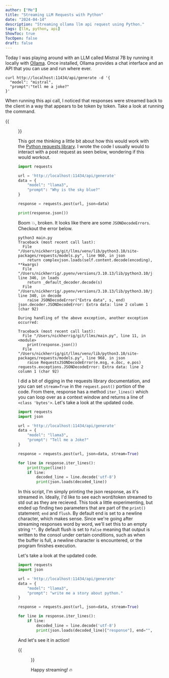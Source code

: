 ```yaml
---
author: ["Me"]
title: "Streaming LLM Requests with Python"
date: "2024-04-14"
description: "Streaming ollama llm api request using Python."
tags: [llm, python, api]
ShowToc: true
TocOpen: false
draft: false
---
```


Today I was playing around with an LLM called Mistral 7B by running it locally with [Ollama](https://github.com/ollama/ollama).
Once installed, Ollama provides a chat interface and an API that you can use and run where ever.

```shell
curl http://localhost:11434/api/generate -d '{
  "model": "mistral",
  "prompt":"tell me a joke?"
}'
```

When running this api call, I noticed that responses were streamed back to the client in a way that appears to be token by token. Take a look at running the command.

{{<figure src="/images/streaming_llm_python/streamed_response.gif" title="Streaming API Endpoint" alt="streaming api endpoint">}}

This got me thinking a little bit about how this would work with the [Python requests library](https://requests.readthedocs.io/en/latest/).
I wrote the code I usually would to interact with a post request as seen below, wondering if this would workout. 

```python
import requests

url = 'http://localhost:11434/api/generate'
data = {
    "model": "llama3",
    "prompt": "Why is the sky blue?"
}

response = requests.post(url, json=data)

print(response.json())
```

Boom 💥, broken. It looks like there are some `JSONDecodeErrors`. Checkout the error below.

```shell
python3 main.py
Traceback (most recent call last):
  File "/Users/nickherrig/git/llms/venv/lib/python3.10/site-packages/requests/models.py", line 960, in json
    return complexjson.loads(self.content.decode(encoding), **kwargs)
  File "/Users/nickherrig/.pyenv/versions/3.10.13/lib/python3.10/json/__init__.py", line 346, in loads
    return _default_decoder.decode(s)
  File "/Users/nickherrig/.pyenv/versions/3.10.13/lib/python3.10/json/decoder.py", line 340, in decode
    raise JSONDecodeError("Extra data", s, end)
json.decoder.JSONDecodeError: Extra data: line 2 column 1 (char 92)

During handling of the above exception, another exception occurred:

Traceback (most recent call last):
  File "/Users/nickherrig/git/llms/main.py", line 11, in <module>
    print(response.json())
  File "/Users/nickherrig/git/llms/venv/lib/python3.10/site-packages/requests/models.py", line 968, in json
    raise RequestsJSONDecodeError(e.msg, e.doc, e.pos)
requests.exceptions.JSONDecodeError: Extra data: line 2 column 1 (char 92)
```

I did a bit of digging in the requests library documentation, and you can set `stream=True` in the `request.post()` portion of the code.
From there, response has a method `iter_lines()` which you can loop over as a context window and returns a line of `<class 'bytes'>`.
Let's take a look at the updated code. 

```python
import requests
import json

url = 'http://localhost:11434/api/generate'
data = {
    "model": "llama3",
    "prompt": "Tell me a Joke?"
}

response = requests.post(url, json=data, stream=True)

for line in response.iter_lines():
    print(type(line))
    if line:
        decoded_line = line.decode('utf-8')
        print(json.loads(decoded_line))
```

In this script, I'm simply printing the json response, as it's streamed in. Ideally, I'd like to see each word/token streamed to std out as they are recieved.
This took a little experimenting, but ended up finding two parameters that are part of the `print()` statement; `end` and `flush`.
By default end is set to a newline character, which makes sense. Since we're going after streaming responses word by word, we'll set this to an empty string `""`.
By default flush is set to `False` meaning that output is written to the consol under certain conditions, such as when the buffer is full, a newline character is encountered, or the program finishes execution.

Let's take a look at the updated code.

```python
import requests
import json

url = 'http://localhost:11434/api/generate'
data = {
    "model": "llama3",
    "prompt": "write me a story about python."
}

response = requests.post(url, json=data, stream=True)

for line in response.iter_lines():
    if line:
        decoded_line = line.decode('utf-8')
        print(json.loads(decoded_line)["response"], end="", flush=True)
```

And let's see it in action!

{{<figure src="/images/streaming_llm_python/final.gif" title="Streaming with Python" alt="streaming with python">}}

Happy streaming! 🔥